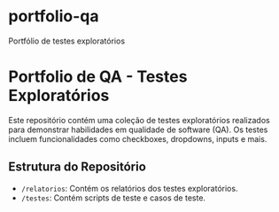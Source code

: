# portfolio-qa
Portfólio de testes exploratórios
# Portfolio de QA - Testes Exploratórios

Este repositório contém uma coleção de testes exploratórios realizados para demonstrar habilidades em qualidade de software (QA). Os testes incluem funcionalidades como checkboxes, dropdowns, inputs e mais.

## Estrutura do Repositório
- `/relatorios`: Contém os relatórios dos testes exploratórios.
- `/testes`: Contém scripts de teste e casos de teste.
